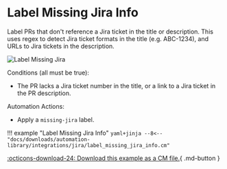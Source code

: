 # Label Missing Jira Info
Label PRs that don't reference a Jira ticket in the title or description. This uses regex to detect Jira ticket formats in the title (e.g. ABC-1234), and URLs to Jira tickets in the description.

![Label Missing Jira](/automations/integrations/jira/label-missing-jira-info/label_missing_jira_info.png)

Conditions (all must be true):

* The PR lacks a Jira ticket number in the title, or a link to a Jira ticket in the PR description.

Automation Actions:

* Apply a `missing-jira` label.

!!! example "Label Missing Jira Info"
    ```yaml+jinja
    --8<-- "docs/downloads/automation-library/integrations/jira/label_missing_jira_info.cm"
    ```
    <div class="result" markdown>
      <span>
      [:octicons-download-24: Download this example as a CM file.](/downloads/automation-library/integrations/jira/label_missing_jira_info.cm){ .md-button }
      </span>
    </div>